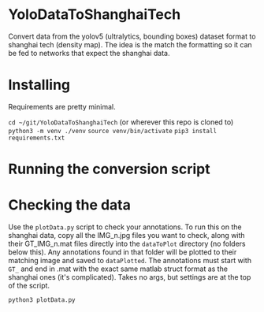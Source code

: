 # YoloDataToShanghaiTech
Convert data from the yolov5 (ultralytics, bounding boxes) dataset format to shanghai tech (density map). The idea is the match the formatting so it can be fed to networks that expect the shanghai data.

# Installing
Requirements are pretty minimal. 

`cd ~/git/YoloDataToShanghaiTech` (or wherever this repo is cloned to)
`python3 -m venv ./venv`
`source venv/bin/activate`
`pip3 install requirements.txt`

# Running the conversion script


# Checking the data
Use the `plotData.py` script to check your annotations. To run this on the shanghai data, copy all the IMG_n.jpg files you want to check, along with their GT_IMG_n.mat files directly into the `dataToPlot` directory (no folders below this). Any annotations found in that folder will be plotted to their matching image and saved to `dataPlotted`. The annotations must start with `GT_` and end in .mat with the exact same matlab struct format as the shanghai ones (it's complicated). Takes no args, but settings are at the top of the script.

`python3 plotData.py`
